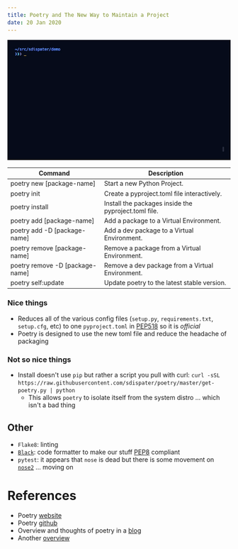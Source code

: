 ```yaml
---
title: Poetry and The New Way to Maintain a Project
date: 20 Jan 2020
---
```


![](install.gif)

| Command | Description |
|---|---|
| poetry new [package-name]	| Start a new Python Project.| 
| poetry init	| Create a pyproject.toml file interactively.| 
| poetry install	| Install the packages inside the pyproject.toml file.| 
| poetry add [package-name]	| Add a package to a Virtual Environment. | 
| poetry add -D [package-name]	| Add a dev package to a Virtual Environment. | 
| poetry remove [package-name]	| Remove a package from a Virtual Environment. | 
| poetry remove -D [package-name]	| Remove a dev package from a Virtual Environment. | 
| poetry self:update	| Update poetry to the latest stable version. | 

### Nice things

- Reduces all of the various config files (`setup.py`, `requirements.txt`, `setup.cfg`, etc) 
to one `pyproject.toml` in [PEP518](https://www.python.org/dev/peps/pep-0518/) so it is *official*
- Poetry is designed to use the new toml file and reduce the headache of packaging

### Not so nice things

-  Install doesn't use `pip` but rather a script you pull with curl: `curl -sSL https://raw.githubusercontent.com/sdispater/poetry/master/get-poetry.py | python`
    - This allows `poetry` to isolate itself from the system distro ... which isn't a bad thing

## Other

- `Flake8`: linting
- [`Black`](https://github.com/psf/black): code formatter to make our stuff [PEP8](https://www.python.org/dev/peps/pep-0008/) compliant
- `pytest`: it appears that `nose` is dead but there is some movement on [`nose2`](https://github.com/nose-devs/nose2) ... moving on

# References

- Poetry [website](https://python-poetry.org/)
- Poetry [github](https://github.com/python-poetry/poetry)
- Overview and thoughts of poetry in a [blog](https://hackersandslackers.com/python-poetry/)
- Another [overview](https://www.pythoncheatsheet.org/blog/python-projects-with-poetry-and-vscode-part-1/)
